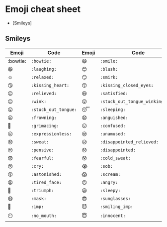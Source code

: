 # Emoji cheat sheet

* [Smileys] 

## Smileys

| Emoji | Code | Emoji | Code | Emoji | Code |
| ----- | ---- | ----- | ---- | ----- | ---- |
| :bowtie: | `:bowtie:` | :smile: | `:smile:` | :simple_smile: | `:simple_smile:` |
| :laughing: | `:laughing:` | :blush: | `:blush:` | :smiley: | `:smiley:` |
| :relaxed: | `:relaxed:` | :smirk: | `:smirk:` | :heart_eyes: | `:heart_eyes:` |
| :kissing_heart: | `:kissing_heart:` | :kissing_closed_eyes: | `:kissing_closed_eyes:` | :flushed: | `:flushed:` |
| :relieved: | `:relieved:` | :satisfied: | `:satisfied:` | :grin: | `:grin:` |
| :wink: | `:wink:` | :stuck_out_tongue_winking_eye: | `:stuck_out_tongue_winking_eye:` | :kissing_smiling_eyes: | `:kissing_smiling_eyes:` |
| :stuck_out_tongue: | `:stuck_out_tongue:` | :sleeping: | `:sleeping:` | :worried: | `:worried:` |
| :frowning: | `:frowning:` | :anguished: | `:anguished:` | :open_mouth: | `:open_mouth:` |
| :grimacing: | `:grimacing:` | :confused: | `:confused:` | :hushed: | `:hushed:` |
| :expressionless: | `:expressionless:` | :unamused: | `:unamused:` | :sweat_smile: | `:sweat_smile:` |
| :sweat: | `:sweat:` | :disappointed_relieved: | `:disappointed_relieved:` | :weary: | `:weary:` |
| :pensive: | `:pensive:` | :disappointed: | `:disappointed:` | :confounded: | `:confounded:` |
| :fearful: | `:fearful:` | :cold_sweat: | `:cold_sweat:` | :persevere: | `:persevere:` |
| :cry: | `:cry:` | :sob: | `:sob:` | :joy: | `:joy:` |
| :astonished: | `:astonished:` | :scream: | `:scream:` | :neckbeard: | `:neckbeard:` |
| :tired_face: | `:tired_face:` | :angry: | `:angry:` | :rage: | `:rage:` |
| :triumph: | `:triumph:` | :sleepy: | `:sleepy:` | :yum: | `:yum:` |
| :mask: | `:mask:` | :sunglasses: | `:sunglasses:` | :dizzy_face: | `:dizzy_face:` |
| :imp: | `:imp:` | :smiling_imp: | `:smiling_imp:` | :neutral_face: | `:neutral_face:` |
| :no_mouth: | `:no_mouth:` | :innocent: | `:innocent:` | :alien: | `:alien:` |
